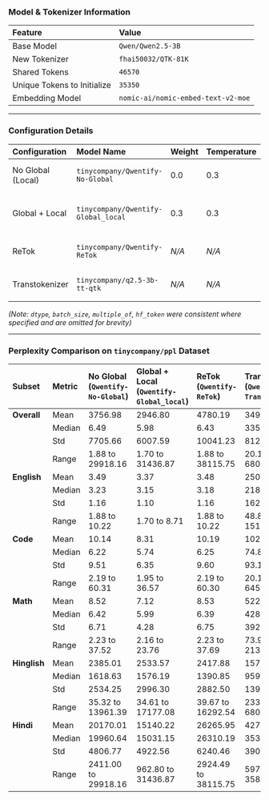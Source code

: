 
### Model & Tokenizer Information

| Feature                     | Value                             |
| :-------------------------- | :-------------------------------- |
| Base Model                  | `Qwen/Qwen2.5-3B`                 |
| New Tokenizer               | `fhai50032/QTK-81K`               |
| Shared Tokens               | `46570`                           |
| Unique Tokens to Initialize | `35350`                           |
| Embedding Model             | `nomic-ai/nomic-embed-text-v2-moe`|

--- 



### Configuration Details

| Configuration        | Model Name                       | Weight | Temperature | Top_k | Notes                                     |
| :------------------- | :------------------------------- | :----- | :---------- | :---- | :---------------------------------------- |
| No Global (Local)    | `tinycompany/Qwentify-No-Global` | 0.0    | 0.3         | 3     | Uses only local heuristic     |
| Global + Local       | `tinycompany/Qwentify-Global_local`| 0.3    | 0.3         | 3     | Combines local and global (weight=0.3)    |
| ReTok                | `tinycompany/Qwentify-ReTok`     | *N/A*  | *N/A*       | *N/A* | Configuration parameters not provided     |
| Transtokenizer       | `tinycompany/q2.5-3b-tt-qtk`     | *N/A*  | *N/A*       | *N/A* | Configuration parameters not provided     |


*(Note: `dtype`, `batch_size`, `multiple_of`, `hf_token` were consistent where specified and are omitted for brevity)*

---

### Perplexity Comparison on `tinycompany/ppl` Dataset
| Subset         | Metric | No Global (`Qwentify-No-Global`) | Global + Local (`Qwentify-Global_local`) | ReTok (`Qwentify-ReTok`) | TransTokenizer (`Qwentify-TransTokenizer`) |
| :------------- | :----- | :------------------------------- | :--------------------------------------- | :----------------------- | :----------------------------------------- |
| **Overall**    | Mean   | 3756.98                          | 2946.80                                  | 4780.19                  | 3491.37                                    |
|                | Median | 6.49                             | 5.98                                     | 6.43                     | 335.88                                     |
|                | Std    | 7705.66                          | 6007.59                                  | 10041.23                 | 8127.47                                    |
|                | Range  | 1.88 to 29918.16                 | 1.70 to 31436.87                         | 1.88 to 38115.75         | 20.11 to 68009.48                          |
| **English**    | Mean   | 3.49                             | 3.37                                     | 3.48                     | 250.28                                     |
|                | Median | 3.23                             | 3.15                                     | 3.18                     | 218.41                                     |
|                | Std    | 1.16                             | 1.10                                     | 1.16                     | 162.06                                     |
|                | Range  | 1.88 to 10.22                    | 1.70 to 8.71                             | 1.88 to 10.22            | 48.81 to 1518.07                           |
| **Code**       | Mean   | 10.14                            | 8.31                                     | 10.19                    | 102.50                                     |
|                | Median | 6.22                             | 5.74                                     | 6.25                     | 74.80                                      |
|                | Std    | 9.51                             | 6.35                                     | 9.60                     | 93.13                                      |
|                | Range  | 2.19 to 60.31                    | 1.95 to 36.57                            | 2.19 to 60.30            | 20.11 to 645.39                            |
| **Math**       | Mean   | 8.52                             | 7.12                                     | 8.53                     | 522.06                                     |
|                | Median | 6.42                             | 5.99                                     | 6.39                     | 428.66                                     |
|                | Std    | 6.71                             | 4.28                                     | 6.75                     | 392.45                                     |
|                | Range  | 2.23 to 37.52                    | 2.16 to 23.76                            | 2.23 to 37.69            | 73.91 to 2133.09                           |
| **Hinglish**   | Mean   | 2385.01                          | 2533.57                                  | 2417.88                  | 15700.99                                   |
|                | Median | 1618.63                          | 1576.19                                  | 1390.85                  | 9597.05                                    |
|                | Std    | 2534.25                          | 2996.30                                  | 2882.50                  | 13908.18                                   |
|                | Range  | 35.32 to 13961.39                | 34.61 to 17177.08                        | 39.67 to 16292.54        | 233.87 to 68009.48                         |
| **Hindi**      | Mean   | 20170.01                         | 15140.22                                 | 26265.95                 | 4271.47                                    |
|                | Median | 19960.64                         | 15031.15                                 | 26310.19                 | 3536.75                                    |
|                | Std    | 4806.77                          | 4922.56                                  | 6240.46                  | 3906.28                                    |
|                | Range  | 2411.00 to 29918.16              | 962.80 to 31436.87                       | 2924.49 to 38115.75      | 597.96 to 35859.40                         |

